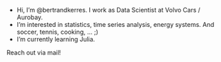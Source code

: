 - Hi, I’m @bertrandkerres. I work as Data Scientist at Volvo Cars / Aurobay.
- I’m interested in statistics, time series analysis, energy systems. And soccer, tennis, cooking, ... ;)
- I’m currently learning Julia.

Reach out via mail!

<!---
bertrandkerres/bertrandkerres is a ✨ special ✨ repository because its `README.md` (this file) appears on your GitHub profile.
You can click the Preview link to take a look at your changes.
--->
